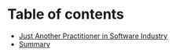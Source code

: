 # Table of contents

* [Just Another Practitioner in Software Industry](README.md)
* [Summary](summary.md)


